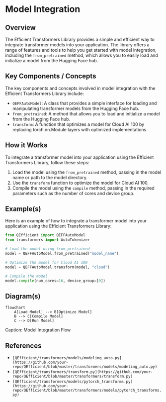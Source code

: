 # Model Integration
## Overview
The Efficient Transformers Library provides a simple and efficient way to integrate transformer models into your application. The library offers a range of features and tools to help you get started with model integration, including the `from_pretrained` method, which allows you to easily load and initialize a model from the Hugging Face hub.

## Key Components / Concepts
The key components and concepts involved in model integration with the Efficient Transformers Library include:

*   `QEFFAutoModel`: A class that provides a simple interface for loading and manipulating transformer models from the Hugging Face hub.
*   `from_pretrained`: A method that allows you to load and initialize a model from the Hugging Face hub.
*   `transform`: A function that optimizes a model for Cloud AI 100 by replacing torch.nn.Module layers with optimized implementations.

## How it Works
To integrate a transformer model into your application using the Efficient Transformers Library, follow these steps:

1.  Load the model using the `from_pretrained` method, passing in the model name or path to the model directory.
2.  Use the `transform` function to optimize the model for Cloud AI 100.
3.  Compile the model using the `compile` method, passing in the required parameters such as the number of cores and device group.

## Example(s)
Here is an example of how to integrate a transformer model into your application using the Efficient Transformers Library:

```python
from QEfficient import QEFFAutoModel
from transformers import AutoTokenizer

# Load the model using from_pretrained
model = QEFFAutoModel.from_pretrained("model_name")

# Optimize the model for Cloud AI 100
model = QEFFAutoModel.transform(model, "cloud")

# Compile the model
model.compile(num_cores=16, device_group=[0])
```

## Diagram(s)
```mermaid
flowchart
    A[Load Model] --> B[Optimize Model]
    B --> C[Compile Model]
    C --> D[Run Model]
```
Caption: Model Integration Flow

## References
*   `[QEfficient/transformers/models/modeling_auto.py](https://github.com/your-repo/QEfficient/blob/master/transformers/models/modeling_auto.py)`
*   `[QEfficient/transformers/transform.py](https://github.com/your-repo/QEfficient/blob/master/transformers/transform.py)`
*   `[QEfficient/transformers/models/pytorch_transforms.py](https://github.com/your-repo/QEfficient/blob/master/transformers/models/pytorch_transforms.py)`